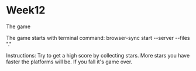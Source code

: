 # Week12
The game

The game starts with terminal command: browser-sync start --server --files "."

Instructions: Try to get a high score by collecting stars. More stars you have faster the platforms will be. If you fall it's game over.
